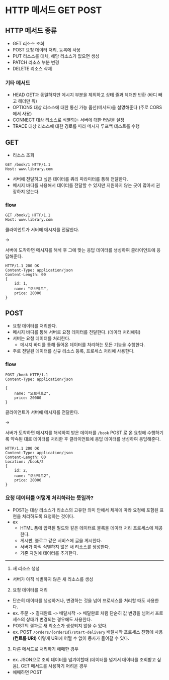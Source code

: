 # HTTP 메서드 GET POST

## HTTP 메서드 종류

- GET 리소스 조회
- POST 요청 데이터 처리, 등록에 사용
- PUT 리소스를 대체, 해당 리소스가 없으면 생성
- PATCH 리소스 부분 변경
- DELETE 리소스 삭제

### 기타 메서드

- HEAD GET과 동일하지만 메시지 부분을 제외하고 상태 줄과 헤더만 반환 (바디 빼고 헤더만 줘)
- OPTIONS 대상 리소스에 대한 통신 가능 옵션(메서드)을 설명해준다 (주로 CORS에서 사용)
- CONNECT 대상 리소스로 식별되는 서버에 대한 터널을 설정
- TRACE 대상 리소스에 대한 경로를 따라 메시지 루프백 테스트를 수행

## GET

- 리소스 조회

```
GET /book/1 HTTP/1.1
Host: www.library.com
```

- 서버에 전달하고 싶은 데이터를 쿼리 파라미터를 통해 전달한다.
- 메시지 바디를 사용해서 데이터를 전달할 수 있지만 지원하지 않는 곳이 많아서 권장하지 않는다.

### flow

```
GET /book/1 HTTP/1.1
Host: www.library.com
```

클라이언트가 서버에 메시지를 전달한다.

->

서버에 도착하면 메시지를 해석 후 그에 맞는 응답 데이터를 생성하여 클라이언트에 응답해준다.

```
HTTP/1.1 200 OK
Content-Type: application/json
Content-Length: 00
{
    id: 1,
    name: "오브젝트",
    price: 20000
}
```

## POST

- 요청 데이터를 처리한다.
- 메시지 바디를 통해 서버로 요청 데이터를 전달한다. (데이터 처리해줘)
- 서버는 요청 데이터를 처리한다.
  - 메시지 바디를 통해 들어온 데이터를 처리하는 모든 기능을 수행한다.
- 주로 전달된 데이터를 신규 리소스 등록, 프로세스 처리에 사용한다.

### flow

```
POST /book HTTP/1.1
Content-Type: application/json

{
    name: "오브젝트2",
    price: 20000
}
```

클라이언트가 서버에 메시지를 전달한다.

->

서버가 도착하면 메시지를 해석하여 받은 데이터를 `/book` POST 로 온 요청에 수행하기록 약속된 대로 데이터를 처리한 후 클라이언트에 응답 데이터를 생성하여 응답해준다.

```
HTTP/1.1 200 OK
Content-Type: application/json
Content-Length: 00
Location: /book/2
{
    id: 2,
    name: "오브젝트2",
    price: 20000
}
```

### 요청 데이터를 어떻게 처리하라는 뜻일까?

- POST는 대상 리소스가 리소스의 고유한 의미 안에서 체계에 따라 요청에 포함된 표현을 처리하도록 요청하는 것이다.
- ex
  - HTML 폼에 입력된 필드와 같은 데이터르 블록을 데이터 처리 프로세스에 제공한다.
  - 게시판, 블로그 같은 서비스에 글을 게시한다.
  - 서버가 아직 식별하지 않은 새 리소스를 생성한다.
  - 기존 자원에 데이터를 추가한다.

---

1. 새 리소스 생성

- 서버가 아직 식별하지 않은 새 리소스를 생성

2. 요청 데이터를 처리

- 단순히 데이터를 생성하거나, 변경하는 것을 넘어 프로세스를 처리할 때도 사용한다.
- ex. 주문 -> 결재완료 -> 배달시작 -> 배달완료 처럼 단순히 값 변경을 넘어서 프로세스의 상태가 변경되는 경우에도 사용한다.
- POST의 결과로 새 리소스가 생성되지 않을 수 있다.
- ex. POST `/orders/{orderId}/start-delivery` 배달시작 프로세스 진행에 사용 **(컨트롤 URI)** 이렇게 URI에 어쩔 수 없이 동사가 들어갈 수 있다.

3. 다른 메서드로 처리하기 애매한 경우

- ex. JSON으로 조회 데이터를 넘겨야할때 (데이터를 넘겨서 데이터를 조회받고 싶음), GET 메서드를 사용하기 어려운 경우
- 애매하면 POST
